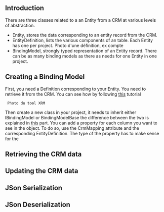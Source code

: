 ##  Introduction
There are three classes related to a an Entity from a CRM at various levels of abstraction.
  - Entity, stores the data corresponding to an entity record from the CRM.
  - EntityDefinition, lists the various components of an table. Each Entity has one per project.
  Photo d'une définition, ex compte
  - BindingModel, strongly typed representation of an Entity record. There can be as many binding models as there as needs for one Entity in one project.



## Creating a Binding Model
First, you need a Definition corresponding to your Entity. You need to retrieve it from the CRM. You can see how by following [this](QuickStart.md) tutorial

     Photo du tool XRM

Then create a new class in your project, it needs to inherit either IBindingModel or BindingModelBase the difference between the two is explained in [this](##updating-the_crm-data) part.
You can add a property for each column you want to see in the object.
To do so, use the CrmMapping attribute and the corresponding EntityDefinition. The type of the property has to make sense for the 

## Retrieving the CRM data

## Updating the CRM data

## JSon Serialization

## JSon Deserialization


